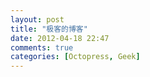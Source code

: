 ```yaml
---
layout: post
title: "极客的博客"
date: 2012-04-18 22:47
comments: true
categories: [Octopress, Geek]
---
```

